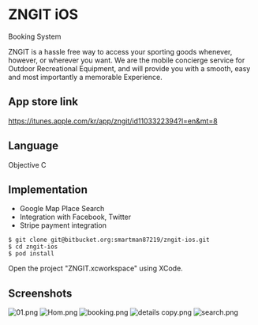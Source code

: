 # ZNGIT iOS

Booking System

ZNGIT is a hassle free way to access your sporting goods whenever, however, or wherever you want. We are the mobile concierge service for Outdoor Recreational Equipment, and will provide you with a smooth, easy and most importantly a memorable Experience.


## App store link
https://itunes.apple.com/kr/app/zngit/id1103322394?l=en&mt=8

## Language
  Objective C

## Implementation
* Google Map Place Search
* Integration with Facebook, Twitter
* Stripe payment integration



```
$ git clone git@bitbucket.org:smartman87219/zngit-ios.git
$ cd zngit-ios
$ pod install
```

Open the project "ZNGIT.xcworkspace" using XCode.


## Screenshots

![01.png](https://bitbucket.org/repo/oa5adp/images/868936559-01.png)
![Hom.png](https://bitbucket.org/repo/oa5adp/images/1154941254-Hom.png)
![booking.png](https://bitbucket.org/repo/oa5adp/images/4069031437-booking.png)
![details copy.png](https://bitbucket.org/repo/oa5adp/images/154351556-details%20copy.png)
![search.png](https://bitbucket.org/repo/oa5adp/images/3350393507-search.png)
